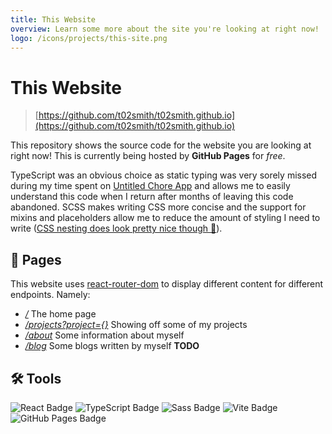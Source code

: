 ```yaml
---
title: This Website
overview: Learn some more about the site you're looking at right now!
logo: /icons/projects/this-site.png
---
```


# This Website

> [https://github.com/t02smith/t02smith.github.io](https://github.com/t02smith/t02smith.github.io)

This repository shows the source code for the website you are looking at right now! This is currently being hosted by **GitHub Pages** for _free_.

TypeScript was an obvious choice as static typing was very sorely missed during my time spent on [Untitled Chore App](/projects?Untitled+Chore+App) and allows me to easily understand this code when I return after months of leaving this code abandoned. SCSS makes writing CSS more concise and the support for mixins and placeholders allow me to reduce the amount of styling I need to write ([CSS nesting does look pretty nice though 👀](https://developer.chrome.com/articles/css-nesting/)).

## 📖 Pages

This website uses [react-router-dom](https://reactrouter.com/en/main) to display different content for different endpoints. Namely:

- _[/](/)_ The home page
- _[/projects?project={}](/#/projects)_ Showing off some of my projects
- _[/about](/#/about)_ Some information about myself
- _[/blog](/#/blog)_ Some blogs written by myself **TODO**

## 🛠️ Tools

![React Badge](https://img.shields.io/badge/React-61DAFB?logo=react&logoColor=000&style=for-the-badge)
![TypeScript Badge](https://img.shields.io/badge/TypeScript-3178C6?logo=typescript&logoColor=fff&style=for-the-badge)
![Sass Badge](https://img.shields.io/badge/Sass-C69?logo=sass&logoColor=fff&style=for-the-badge)
![Vite Badge](https://img.shields.io/badge/Vite-646CFF?logo=vite&logoColor=fff&style=for-the-badge)
![GitHub Pages Badge](https://img.shields.io/badge/GitHub%20Pages-222?logo=githubpages&logoColor=fff&style=for-the-badge)
